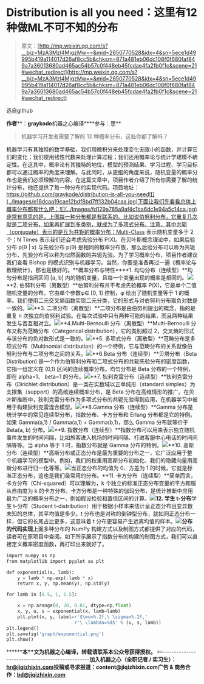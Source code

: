 # Distribution is all you need：这里有12种做ML不可不知的分布

> 原文：[http://mp.weixin.qq.com/s?__biz=MzA3MzI4MjgzMw==&mid=2650770528&idx=4&sn=5ece1d49995b419a114017d26af8cc5b&chksm=871a481eb06dc108f0f680faf849a7a36013680ad465ac54b57c0f448eb45fcdae4fa2fb0f1c&scene=21#wechat_redirect](http://mp.weixin.qq.com/s?__biz=MzA3MzI4MjgzMw==&mid=2650770528&idx=4&sn=5ece1d49995b419a114017d26af8cc5b&chksm=871a481eb06dc108f0f680faf849a7a36013680ad465ac54b57c0f448eb45fcdae4fa2fb0f1c&scene=21#wechat_redirect)

选自github

**作者****：****graykode****机器之心编译****参与：思**

> 机器学习开发者需要了解的 12 种概率分布，这些你都了解吗？

机器学习有其独特的数学基础，我们用微积分来处理变化无限小的函数，并计算它们的变化；我们使用线性代数来处理计算过程；我们还用概率论与统计学建模不确定性。在这其中，概率论有其独特的地位，模型的预测结果、学习过程、学习目标都可以通过概率的角度来理解。与此同时，从更细的角度来说，随机变量的概率分布也是我们必须理解的内容。在这篇文章中，项目作者介绍了所有你需要了解的统计分布，他还提供了每一种分布的实现代码。项目地址：https://github.com/graykode/distribution-is-all-you-need![](../Images/e18dcaa19cae12bdf8bd7ff132b04caa.jpg)下面让我们先看看总体上概率分布都有什么吧：![](../Images/fd129a785a9af4c1ba6dc1e94a5c14ca.jpg)非常有意思的是，上图每一种分布都是有联系的。比如说伯努利分布，它重复几次就是二项分布，如果再扩展到多类别，就成为了多项式分布。注意，其中共轭（conjugate）表示的是互为共轭的概率分布；Multi-Class 表示随机变量多于 2 个；N Times 表示我们还会考虑先验分布 P(X)。在贝叶斯概念理论中，如果后验分布 p(θ | x) 与先验分布 p(θ) 是相同的概率分布族，那么后验分布可以称为共轭分布，先验分布可以称为似然函数的共轭先验。为了学习概率分布，项目作者建议我们查看 Bishop 的模式识别与机器学习。当然，你要是准备再过一遍《概率论与数理统计》，那也是极好的。**概率分布与特性****1\. 均匀分布（连续型）**均匀分布是指闭区间 [a, b] 内的随机变量，且每一个变量出现的概率是相同的。![](../Images/403ee9f9cbe19e47507ca662cf02af2b.jpg)**2\. 伯努利分布（离散型）**伯努利分布并不考虑先验概率 P(X)，它是单个二值随机变量的分布。它由单个参数φ∈ [0, 1] 控制，φ 给出了随机变量等于 1 的概率。我们使用二元交叉熵函数实现二元分类，它的形式与对伯努利分布取负对数是一致的。![](../Images/7a75027d9b4b68781ba7079a3f210a14.jpg)**3\. 二项分布（离散型）**二项分布是由伯努利提出的概念，指的是重复 n 次独立的伯努利试验。在每次试验中只有两种可能的结果，而且两种结果发生与否互相对立。![](../Images/a0b563931120eb0dfa563f77a12e0496.jpg)**4.Multi-Bernoulli 分布（离散型）**Multi-Bernoulli 分布又称为范畴分布（Categorical distribution），它的类别超过 2，交叉熵的形式与该分布的负对数形式是一致的。![](../Images/2af45db26fc9d69f879ae755463f0f58.jpg)**5\. 多项式分布（离散型）**范畴分布是多项式分布（Multinomial distribution）的一个特例，它与范畴分布的关系就像伯努利分布与二项分布之间的关系。![](../Images/1a8eef3dd6e81f9f275804c4a28b39ec.jpg)**6.Beta 分布（连续型）**贝塔分布（Beta Distribution) 是一个作为伯努利分布和二项式分布的共轭先验分布的密度函数，它指一组定义在 (0,1) 区间的连续概率分布。均匀分布是 Beta 分布的一个特例，即在 alpha=1、 beta=1 的分布。![](../Images/85ceab34e9aedbf34ea35a73bfba6a87.jpg)**7\. 狄利克雷分布（连续型）**狄利克雷分布（Dirichlet distribution）是一类在实数域以正单纯形（standard simplex）为支撑集（support）的高维连续概率分布，是 Beta 分布在高维情形的推广。在贝叶斯推断中，狄利克雷分布作为多项式分布的共轭先验得到应用，在机器学习中被用于构建狄利克雷混合模型。![](../Images/776552a1e35c32157db69e03da443fe0.jpg)**8.Gamma 分布（连续型）**Gamma 分布是统计学中的常见连续型分布，指数分布、卡方分布和 Erlang 分布都是它的特例。如果 Gamma(a,1) / Gamma(a,1) + Gamma(b,1)，那么 Gamma 分布就等价于 Beta(a, b) 分布。![](../Images/a791f91d3c080b8c13026bbbcb2892b6.jpg)**9\. 指数分布（连续型）**指数分布可以用来表示独立随机事件发生的时间间隔，比如旅客进入机场的时间间隔、打进客服中心电话的时间间隔等等。当 alpha 等于 1 时，指数分布就是 Gamma 分布的特例。![](../Images/04a34e573912122ab3fde91200637cb4.jpg)**10\. 高斯分布（连续型）**高斯分布或正态分布是最为重要的分布之一，它广泛应用于整个机器学习的模型中。例如，我们的权重用高斯分布初始化、我们的隐藏向量用高斯分布进行归一化等等。![](../Images/57c10498d30afd407003154c628eccd5.jpg)当正态分布的均值为 0、方差为 1 的时候，它就是标准正态分布，这也是我们最常用的分布。**11\. 卡方分布（连续型）**简单而言，卡方分布（Chi-squared）可以理解为，k 个独立的标准正态分布变量的平方和服从自由度为 k 的卡方分布。卡方分布是一种特殊的伽玛分布，是统计推断中应用最为广泛的概率分布之一，例如假设检验和置信区间的计算。![](../Images/1ef35021bdfbccdaebac03cb44acbb41.jpg)**12\. 学生 t-分布**学生 t-分布（Student t-distribution）用于根据小样本来估计呈正态分布且变异数未知的总体，其平均值是多少。t 分布也是对称的倒钟型分布，就如同正态分布一样，但它的长尾占比更多，这意味着 t 分布更容易产生远离均值的样本。![](../Images/14745ff6b06fe954c4fbeeea81b19b26.jpg)**分布的代码实现**上面多种分布的 NumPy 构建方式以及制图方式都提供了对应的代码，读者可在原项目中查阅。如下所示展示了指数分布的构建的制图方式，我们可以直接定义概率密度函数，再打印出来就好了。

```py
import numpy as np
from matplotlib import pyplot as plt

def exponential(x, lamb):
    y = lamb * np.exp(-lamb * x)
    return x, y, np.mean(y), np.std(y)

for lamb in [0.5, 1, 1.5]:

    x = np.arange(0, 20, 0.01, dtype=np.float)
    x, y, u, s = exponential(x, lamb=lamb)
    plt.plot(x, y, label=r'$\mu=%.2f,\ \sigma=%.2f,'
                         r'\ \lambda=%d$' % (u, s, lamb))
plt.legend()
plt.savefig('graph/exponential.png')
plt.show()
```

********本****文为机器之心编译，**转载请联系本公众号获得授权****。**
✄------------------------------------------------**加入机器之心（全职记者 / 实习生）：hr@jiqizhixin.com****投稿或寻求报道：**content**@jiqizhixin.com****广告 & 商务合作：bd@jiqizhixin.com**
